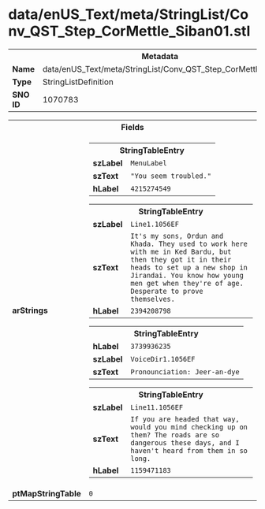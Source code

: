 <h1>data/enUS_Text/meta/StringList/Conv_QST_Step_CorMettle_Siban01.stl</h1><table><tr><th colspan="100%">Metadata</th></tr><tr><td><b>Name</b></td><td>data/enUS_Text/meta/StringList/Conv_QST_Step_CorMettle_Siban01.stl</td></tr><tr><td><b>Type</b></td><td>StringListDefinition</td></tr><tr><td><b>SNO ID</b></td><td>1070783</td></tr></table>

<table><tr><th colspan="100%">Fields</th></tr><tr><td><b>arStrings</b></td><td><table><tr><th colspan="100%">StringTableEntry</th></tr><tr><td><b>szLabel</b></td><td><code>MenuLabel</code></td></tr><tr><td><b>szText</b></td><td><code>"You seem troubled."</code></td></tr><tr><td><b>hLabel</b></td><td><code>4215274549</code></td></tr></table>


<table><tr><th colspan="100%">StringTableEntry</th></tr><tr><td><b>szLabel</b></td><td><code>Line1.1056EF</code></td></tr><tr><td><b>szText</b></td><td><code>It's my sons, Ordun and Khada. They used to work here with me in Ked Bardu, but then they got it in their heads to set up a new shop in Jirandai. You know how young men get when they're of age. Desperate to prove themselves.</code></td></tr><tr><td><b>hLabel</b></td><td><code>2394208798</code></td></tr></table>


<table><tr><th colspan="100%">StringTableEntry</th></tr><tr><td><b>hLabel</b></td><td><code>3739936235</code></td></tr><tr><td><b>szLabel</b></td><td><code>VoiceDir1.1056EF</code></td></tr><tr><td><b>szText</b></td><td><code>Pronounciation: Jeer-an-dye</code></td></tr></table>


<table><tr><th colspan="100%">StringTableEntry</th></tr><tr><td><b>szLabel</b></td><td><code>Line11.1056EF</code></td></tr><tr><td><b>szText</b></td><td><code>If you are headed that way, would you mind checking up on them? The roads are so dangerous these days, and I haven't heard from them in so long.</code></td></tr><tr><td><b>hLabel</b></td><td><code>1159471183</code></td></tr></table>


</td></tr><tr><td><b>ptMapStringTable</b></td><td><code>0</code></td></tr></table>

